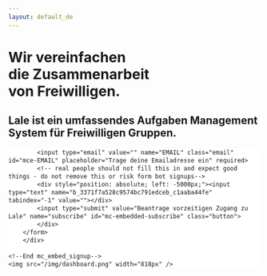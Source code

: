 ```yaml
---
layout: default_de
---
```


<style>.page-link.discover { border-color:#FF7043; }</style>

<div class="home">
  <div class="hero">
    <h1>Wir vereinfachen<br/>die Zusammenarbeit<br/>von Freiwilligen.</h1>
    <h2>Lale ist ein umfassendes Aufgaben Management System für Freiwilligen Gruppen.</h2>
    <!-- Begin MailChimp Signup Form -->
		<!-- <link href="//cdn-images.mailchimp.com/embedcode/slim-081711.css" rel="stylesheet" type="text/css"> -->
		<style type="text/css">
			#mc_embed_signup{background:#fff; clear:left; font:14px Helvetica,Arial,sans-serif; }
			/* Add your own MailChimp form style overrides in your site stylesheet or in this style block.
			   We recommend moving this block and the preceding CSS link to the HEAD of your HTML file. */
		</style>
		<div id="mc_embed_signup">
		<form action="//help.us11.list-manage.com/subscribe/post?u=3371f7a528c9574bc791edceb&amp;id=c1aaba44fe" method="post" id="mc-embedded-subscribe-form" name="mc-embedded-subscribe-form" class="validate" target="_blank" novalidate>
		    <div id="mc_embed_signup_scroll">
			
			<input type="email" value="" name="EMAIL" class="email" id="mce-EMAIL" placeholder="Trage deine Emailadresse ein" required>
		    <!-- real people should not fill this in and expect good things - do not remove this or risk form bot signups-->
		    <div style="position: absolute; left: -5000px;"><input type="text" name="b_3371f7a528c9574bc791edceb_c1aaba44fe" tabindex="-1" value=""></div>
		    <input type="submit" value="Beantrage vorzeitigen Zugang zu Lale" name="subscribe" id="mc-embedded-subscribe" class="button">
		    </div>
		</form>
		</div>

	<!--End mc_embed_signup-->
    <img src="/img/dashboard.png" width="818px" />
  </div>
</div>
